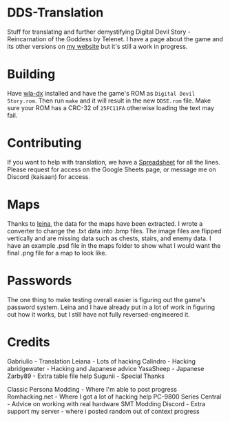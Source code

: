 # DDS-Translation
Stuff for translating and further demystifying Digital Devil Story - Reincarnation of the Goddess by Telenet.
I have a page about the game and its other versions on [my website](https://kaisaan.github.io/pages/dss.html) but it's still a work in progress.

# Building
Have [wla-dx](https://github.com/vhelin/wla-dx) installed and have the game's ROM as `Digital Devil Story.rom`. Then run `make` and it will result in the new `DDSE.rom` file.
Make sure your ROM has a CRC-32 of `25FC11FA` otherwise loading the text may fail.

# Contributing
If you want to help with translation, we have a [Spreadsheet](https://docs.google.com/spreadsheets/d/1oDYWFWq-gdgdt5zBz0KaMGqM_4g3SZWNQ_7SA0C65jQ/edit?usp=sharing) for all the lines. 
Please request for access on the Google Sheets page, or message me on Discord (kaisaan) for access.

# Maps
Thanks to [leina](https://github.com/leinacc), the data for the maps have been extracted. I wrote a converter to change the .txt data into .bmp files.
The image files are flipped vertically and are missing data such as chests, stairs, and enemy data. I have an example .psd file in the maps folder to show what I would want the final .png file for a map to look like.

# Passwords
The one thing to make testing overall easier is figuring out the game's password system. Leina and I have already put in a lot of work in figuring out how it works, but I still have not fully reversed-engineered it.

# Credits
Gabriulio - Translation
Leiana - Lots of hacking
Calindro - Hacking
abridgewater - Hacking and Japanese advice
YasaSheep - Japanese
Zarby89 - Extra table file help
Sugunii - Special Thanks

Classic Persona Modding - Where I'm able to post progress
Romhacking.net - Where I got a lot of hacking help
PC-9800 Series Central - Advice on working with real hardware
SMT Modding Discord - Extra support
my server - where i posted random out of context progress

